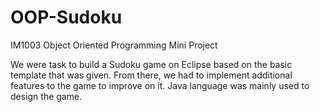 # OOP-Sudoku

IM1003 Object Oriented Programming Mini Project

We were task to build a Sudoku game on Eclipse based on the basic template that was given. From there, we had to implement additional features to the game to improve on it. Java language was mainly used to design the game.
